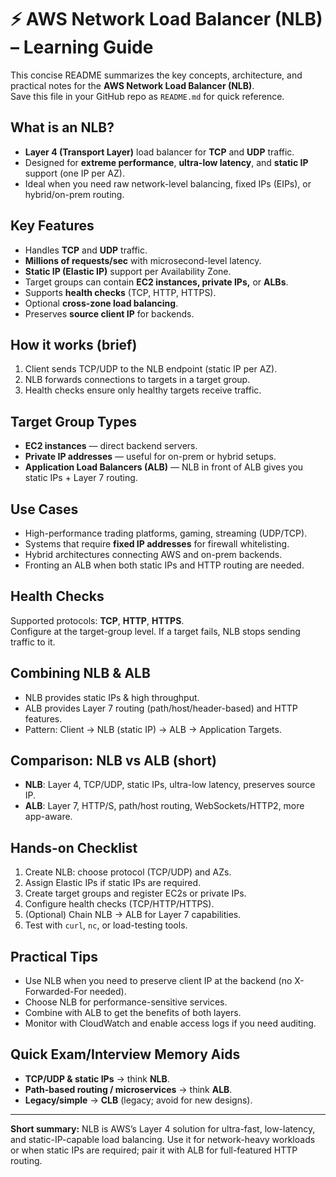 
# ⚡ AWS Network Load Balancer (NLB) – Learning Guide

This concise README summarizes the key concepts, architecture, and practical notes for the **AWS Network Load Balancer (NLB)**.  
Save this file in your GitHub repo as `README.md` for quick reference.

## What is an NLB?
- **Layer 4 (Transport Layer)** load balancer for **TCP** and **UDP** traffic.
- Designed for **extreme performance**, **ultra-low latency**, and **static IP** support (one IP per AZ).
- Ideal when you need raw network-level balancing, fixed IPs (EIPs), or hybrid/on-prem routing.

## Key Features
- Handles **TCP** and **UDP** traffic.
- **Millions of requests/sec** with microsecond-level latency.
- **Static IP (Elastic IP)** support per Availability Zone.
- Target groups can contain **EC2 instances, private IPs,** or **ALBs**.
- Supports **health checks** (TCP, HTTP, HTTPS).
- Optional **cross-zone load balancing**.
- Preserves **source client IP** for backends.

## How it works (brief)
1. Client sends TCP/UDP to the NLB endpoint (static IP per AZ).
2. NLB forwards connections to targets in a target group.
3. Health checks ensure only healthy targets receive traffic.

## Target Group Types
- **EC2 instances** — direct backend servers.
- **Private IP addresses** — useful for on-prem or hybrid setups.
- **Application Load Balancers (ALB)** — NLB in front of ALB gives you static IPs + Layer 7 routing.

## Use Cases
- High-performance trading platforms, gaming, streaming (UDP/TCP).
- Systems that require **fixed IP addresses** for firewall whitelisting.
- Hybrid architectures connecting AWS and on-prem backends.
- Fronting an ALB when both static IPs and HTTP routing are needed.

## Health Checks
Supported protocols: **TCP**, **HTTP**, **HTTPS**.  
Configure at the target-group level. If a target fails, NLB stops sending traffic to it.

## Combining NLB & ALB
- NLB provides static IPs & high throughput.
- ALB provides Layer 7 routing (path/host/header-based) and HTTP features.
- Pattern: Client → NLB (static IP) → ALB → Application Targets.

## Comparison: NLB vs ALB (short)
- **NLB**: Layer 4, TCP/UDP, static IPs, ultra-low latency, preserves source IP.
- **ALB**: Layer 7, HTTP/S, path/host routing, WebSockets/HTTP2, more app-aware.

## Hands-on Checklist
1. Create NLB: choose protocol (TCP/UDP) and AZs.
2. Assign Elastic IPs if static IPs are required.
3. Create target groups and register EC2s or private IPs.
4. Configure health checks (TCP/HTTP/HTTPS).
5. (Optional) Chain NLB → ALB for Layer 7 capabilities.
6. Test with `curl`, `nc`, or load-testing tools.

## Practical Tips
- Use NLB when you need to preserve client IP at the backend (no X-Forwarded-For needed).
- Choose NLB for performance-sensitive services.
- Combine with ALB to get the benefits of both layers.
- Monitor with CloudWatch and enable access logs if you need auditing.

## Quick Exam/Interview Memory Aids
- **TCP/UDP & static IPs** → think **NLB**.
- **Path-based routing / microservices** → think **ALB**.
- **Legacy/simple** → **CLB** (legacy; avoid for new designs).

---

**Short summary:** NLB is AWS’s Layer 4 solution for ultra-fast, low-latency, and static-IP-capable load balancing. Use it for network-heavy workloads or when static IPs are required; pair it with ALB for full-featured HTTP routing.
